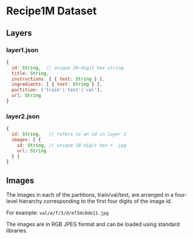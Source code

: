 # Recipe1M Dataset

## Layers

### layer1.json

```js
{
  id: String,  // unique 10-digit hex string
  title: String,
  instructions: [ { text: String } ],
  ingredients: [ { text: String } ],
  partition: ('train'|'test'|'val'),
  url: String
}
```

### layer2.json

```js
{
  id: String,   // refers to an id in layer 1
  images: [ {
    id: String, // unique 10-digit hex + .jpg
    url: String
  } ]
}
```

## Images

The images in each of the partitions, train/val/test, are arranged in a four-level hierarchy corresponding to the first four digits of the image id.

For example: `val/e/f/3/d/ef3dc0de11.jpg`

The images are in RGB JPEG format and can be loaded using standard libraries.
